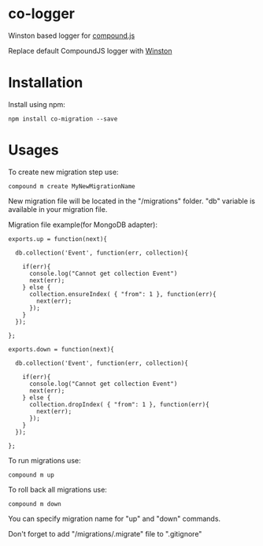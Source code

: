 co-logger
=========

Winston based logger for [compound.js](https://github.com/1602/compound)

Replace default CompoundJS logger with [Winston](https://github.com/flatiron/winston/)

Installation
============

Install using npm:

    npm install co-migration --save


Usages
======

To create new migration step use:

    compound m create MyNewMigrationName

New migration file will be located in the "/migrations" folder.
"db" variable is available in your migration file.

Migration file example(for MongoDB adapter):


    exports.up = function(next){

      db.collection('Event', function(err, collection){

        if(err){
          console.log("Cannot get collection Event")
          next(err);
        } else {
          collection.ensureIndex( { "from": 1 }, function(err){
            next(err);
          });
        }
      });

    };

    exports.down = function(next){

      db.collection('Event', function(err, collection){

        if(err){
          console.log("Cannot get collection Event")
          next(err);
        } else {
          collection.dropIndex( { "from": 1 }, function(err){
            next(err);
          });
        }
      });

    };


To run migrations use:

    compound m up

To roll back all migrations use:

    compound m down

You can specify migration name for "up" and "down" commands.

Don't forget to add "/migrations/.migrate" file to ".gitignore"

